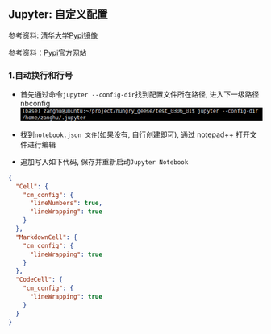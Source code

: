 ## Jupyter: 自定义配置

参考资料: [清华大学Pypi镜像](https://mirror.tuna.tsinghua.edu.cn/help/pypi/)

参考资料：[Pypi官方网站](https://pypi.org/)

### 1.自动换行和行号

* 首先通过命令`jupyter --config-dir`找到配置文件所在路径, 进入下一级路径 nbconfig 
![](/assets/python049_01.png)

* 找到`notebook.json 文件`(如果没有, 自行创建即可), 通过 notepad++ 打开文件进行编辑

* 追加写入如下代码, 保存并重新启动`Jupyter Notebook`

```json
{
  "Cell": {
    "cm_config": {
      "lineNumbers": true,
      "lineWrapping": true
    }
  },
  "MarkdownCell": {
    "cm_config": {
      "lineWrapping": true
    }
  },
  "CodeCell": {
    "cm_config": {
      "lineWrapping": true
    }
  }
}
```


